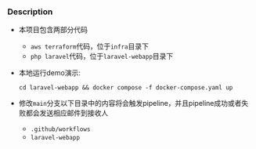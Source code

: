 ### Description

* 本项目包含两部分代码
  * `aws terraform`代码，位于`infra`目录下
  * `php laravel`代码，位于`laravel-webapp`目录下

* 本地运行demo演示:
  ```
  cd laravel-webapp && docker compose -f docker-compose.yaml up
  ```

* 修改`main`分支以下目录中的内容将会触发pipeline，并且pipeline成功或者失败都会发送相应邮件到接收人
    * `.github/workflows`
    * `laravel-webapp`
